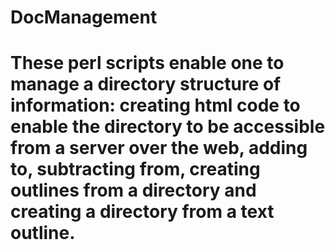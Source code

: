 # DocManagement
# These perl scripts enable one to manage a directory structure of information: creating html code to enable the directory to be accessible from a server over the web, adding to, subtracting from, creating outlines from a directory and creating a directory from a text outline.
